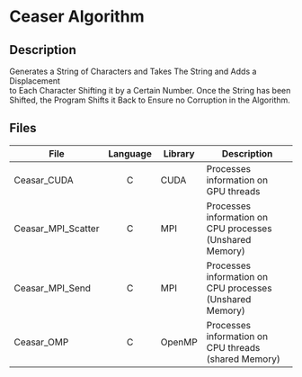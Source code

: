 # Ceaser Algorithm

## Description
Generates a String of Characters and Takes The String and Adds a Displacement  
to Each Character Shifting it by a Certain Number. Once the String has been  
Shifted, the Program Shifts it Back to Ensure no Corruption in the Algorithm.

## Files
| File               | Language | Library | Description                                              |
|--------------------|:--------:|---------|----------------------------------------------------------|
| Ceasar_CUDA        | C        | CUDA    | Processes information on GPU threads                     |
| Ceasar_MPI_Scatter | C        | MPI     | Processes information on CPU processes (Unshared Memory) |
| Ceasar_MPI_Send    | C        | MPI     | Processes information on CPU processes (Unshared Memory) |
| Ceasar_OMP         | C        | OpenMP  | Processes information on CPU threads   (shared Memory)   |
